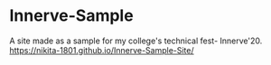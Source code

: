 # Innerve-Sample
A site made as a sample for my college's technical fest- Innerve'20.
https://nikita-1801.github.io/Innerve-Sample-Site/
